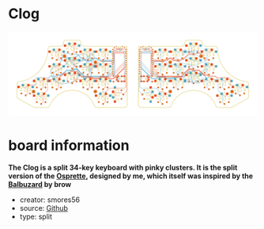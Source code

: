 # Clog

![preview](./clog_preview.png)

# board information
**The Clog is a split 34-key keyboard with pinky clusters. It is the split version of the [Osprette](https://github.com/smores56/osprette), designed by me, which itself was inspired by the [Balbuzard](https://github.com/brow/balbuzard) by brow**

- creator: smores56
- source: [Github](https://github.com/smores56/clog)
- type: split

